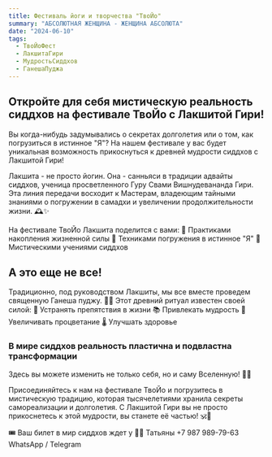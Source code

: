 ```yaml
---
title: Фестиваль йоги и творчества "ТвоЙо"
summary: "АБСОЛЮТНАЯ ЖЕНЩИНА - ЖЕНЩИНА АБСОЛЮТА"
date: "2024-06-10"
tags:
  - ТвоЙоФест
  - ЛакшитаГири
  - МудростьСиддхов
  - ГанешаПуджа
---
```


## Откройте для себя мистическую реальность сиддхов на фестивале ТвоЙо с Лакшитой Гири! 

Вы когда-нибудь задумывались о секретах долголетия или о том, как погрузиться в истинное "Я"? На нашем фестивале у вас будет уникальная возможность прикоснуться к древней мудрости сиддхов с Лакшитой Гири!

Лакшита - не просто йогин. Она - санньяси в традиции адвайты сиддхов, ученица просветленного Гуру Свами Вишнудевананда Гири. Эта линия передачи восходит к Мастерам, владеющим тайными знаниями о погружении в самадхи и увеличении продолжительности жизни. 🕰✨

На фестивале ТвоЙо Лакшита поделится с вами: 🌿 Практиками накопления жизненной силы 🌸 Техниками погружения в истинное "Я" 🌺 Мистическими учениями сиддхов

## А это еще не все!

Традиционно, под руководством Лакшиты, мы все вместе проведем священную Ганеша пуджу. 🐘✨ Этот древний ритуал известен своей силой: 🚫 Устранять препятствия в жизни 📚 Привлекать мудрость 💎 Увеличивать процветание 🌡 Улучшать здоровье

### В мире сиддхов реальность пластична и подвластна трансформации

Здесь вы можете изменить не только себя, но и саму Вселенную! 🌌✨

Присоединяйтесь к нам на фестивале ТвоЙо и погрузитесь в мистическую традицию, которая тысячелетиями хранила секреты самореализации и долголетия. С Лакшитой Гири вы не просто прикоснетесь к этой мудрости, вы станете её частью! 🕉🌟

🎟 Ваш билет в мир сиддхов ждет у 🧘🏻 Татьяны +7 987 989-79-63
WhatsApp / Telegram